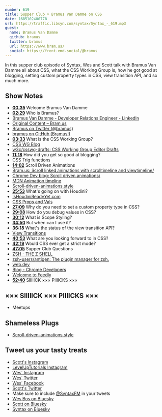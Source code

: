 ```yaml
---
number: 619
title: Supper Club × Bramus Van Damme on CSS
date: 1685102400778
url: https://traffic.libsyn.com/syntax/Syntax_-_619.mp3
guest: 
  name: Bramus Van Damme
  github: bramus
  twitter: bramus
  url: https://www.bram.us/
  social: https://front-end.social/@bramus
---
```


In this supper club episode of Syntax, Wes and Scott talk with Bramus Van Damme all about CSS, what the CSS Working Group is, how he got good at blogging, setting custom property types in CSS, view transition API, and so much more.

## Show Notes

* **[00:35](#t=00:35)** Welcome Bramus Van Damme
* **[02:29](#t=02:29)** Who is Bramus?
* [Bramus Van Damme - Developer Relations Engineer - LinkedIn](https://www.linkedin.com/in/bramus/)
* [Original Content – Bram.us](https://www.bram.us/category/original-content/)
* [Bramus on Twitter (@bramus)](https://twitter.com/bramus)
* [bramus on GitHub (Bramus!)](https://github.com/bramus/)
* **[03:33](#t=03:33)** What is the CSS Working Group?
* [CSS WG Blog](https://www.w3.org/blog/CSS/)
* [w3c/csswg-drafts: CSS Working Group Editor Drafts](https://github.com/w3c/csswg-drafts)
* **[11:18](#t=11:18)** How did you get so good at blogging?
* [CSS Trig functions](https://web.dev/css-trig-functions/)
* **[14:02](#t=14:02)** Scroll Driven Animations
* [Bram.us: Scroll linked animations with scrolltimeline and viewtimeline/](https://www.bram.us/2022/10/27/scroll-linked-animations-with-scrolltimeline-and-viewtimeline/)
* [Chrome Dev blog: Scroll driven animations/](https://developer.chrome.com/articles/scroll-driven-animations/)
* [MDN Animation timeline](https://developer.mozilla.org/en-US/docs/Web/CSS/animation-timeline)
* [Scroll-driven-animations.style](https://scroll-driven-animations.style/)
* **[25:53](#t=25:53)** What's going on with Houdini?
* [IsHoudiniReadyYet.com](https://ishoudinireadyyet.com/)
* [CSS Props and Vals](https://web.dev/css-props-and-vals/)
* **[27:09](#t=27:09)** Why do you need to set a custom property type in CSS?
* **[29:08](#t=29:08)** How do you debug values in CSS?
* **[30:12](#t=30:12)** What is Scope Styling?
* **[34:50](#t=34:50)** But when can I use it?
* **[36:18](#t=36:18)** What's the status of the view transition API?
* [View Transitions](https://developer.chrome.com/docs/web-platform/view-transitions/)
* **[40:53](#t=40:53)** What are you looking forward to in CSS?
* **[42:19](#t=42:19)** Would CSS ever get a strict mode?
* **[47:05](#t=47:05)** Supper Club Questions
* [ZSH - THE Z SHELL](https://zsh.sourceforge.io/)
* [zsh-users/antigen: The plugin manager for zsh.](https://github.com/zsh-users/antigen)
* [web.dev](https://web.dev/)
* [Blog - Chrome Developers](https://developer.chrome.com/en/blog/)
* [Welcome to Feedly](https://feedly.com/)
* **[52:40](#t=52:40)** SIIIIICK ××× PIIIICKS ×××

## ××× SIIIIICK ××× PIIIICKS ×××

* Meetups

## Shameless Plugs

* [Scroll-driven-animations.style](https://scroll-driven-animations.style/)

## Tweet us your tasty treats

* [Scott's Instagram](https://www.instagram.com/stolinski/)
* [LevelUpTutorials Instagram](https://www.instagram.com/LevelUpTutorials/)
* [Wes' Instagram](https://www.instagram.com/wesbos/)
* [Wes' Twitter](https://twitter.com/wesbos)
* [Wes' Facebook](https://www.facebook.com/wesbos.developer)
* [Scott's Twitter](https://twitter.com/stolinski)
* Make sure to include [@SyntaxFM](https://twitter.com/SyntaxFM) in your tweets
* [Wes Bos on Bluesky](https://bsky.app/profile/syntax.fm/wesbos.com)
* [Scott on Bluesky](https://bsky.app/profile/tolin.ski)
* [Syntax on Bluesky](https://bsky.app/profile/syntax.fm)
